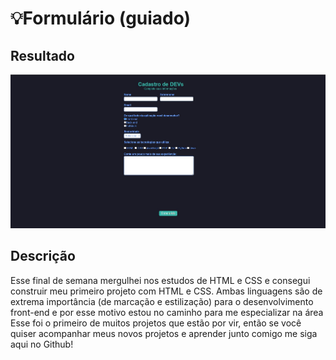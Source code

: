 # 💡Formulário (guiado)

## Resultado

<img src="Imgs/FinalResult.jpg" alt="Versão Web">


## Descrição

Esse final de semana mergulhei nos estudos de HTML e CSS e consegui construir meu primeiro projeto com HTML e CSS.
Ambas linguagens são de extrema importância (de marcação e
estilização) para o desenvolvimento front-end e por esse motivo
estou no caminho para me especializar na área
Esse foi o primeiro de muitos projetos que estão por vir, então se você quiser acompanhar meus novos projetos e aprender junto comigo me siga aqui no Github!